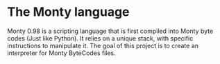 # The Monty language

Monty 0.98 is a scripting language that is first compiled into Monty byte codes (Just like Python).
It relies on a unique stack, with specific instructions to manipulate it. The goal of this project
is to create an interpreter for Monty ByteCodes files.
